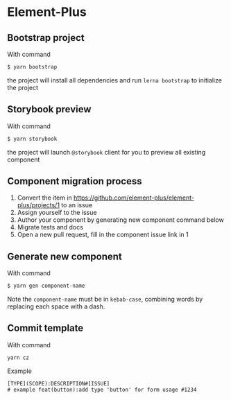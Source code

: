 # Element-Plus

## Bootstrap project
With command
```bash
$ yarn bootstrap
```
the project will install all dependencies and run `lerna bootstrap` to initialize the project

## Storybook preview
With command
```bash
$ yarn storybook
```
the project will launch `@storybook` client for you to preview all existing component

## Component migration process
1. Convert the item in https://github.com/element-plus/element-plus/projects/1 to an issue
2. Assign yourself to the issue
3. Author your component by generating new component command below
4. Migrate tests and docs
5. Open a new pull request, fill in the component issue link in 1

## Generate new component
With command
```bash
$ yarn gen component-name
```

Note the `component-name` must be in `kebab-case`, combining words by replacing each space with a dash.

## Commit template
With command
```bash
yarn cz
```

Example
```
[TYPE](SCOPE):DESCRIPTION#[ISSUE]
# example feat(button):add type 'button' for form usage #1234
```


